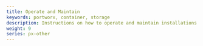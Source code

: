 ```yaml
---
title: Operate and Maintain
keywords: portworx, container, storage
description: Instructions on how to operate and maintain installations with Portworx on non-Kubernetes clusters
weight: 9
series: px-other
---
```

